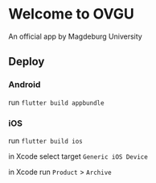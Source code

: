 # Welcome to OVGU

An official app by Magdeburg University 

## Deploy

### Android

run `flutter build appbundle`

### iOS

run `flutter build ios`

in Xcode select target `Generic iOS Device`

in Xcode run `Product` > `Archive`
